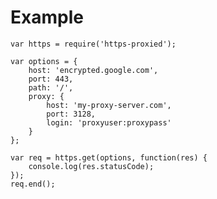 Example
=======

    var https = require('https-proxied');

    var options = {
        host: 'encrypted.google.com',
        port: 443,
        path: '/',
        proxy: {
            host: 'my-proxy-server.com',
            port: 3128,
            login: 'proxyuser:proxypass'
        }
    };

    var req = https.get(options, function(res) {
        console.log(res.statusCode);
    });
    req.end();